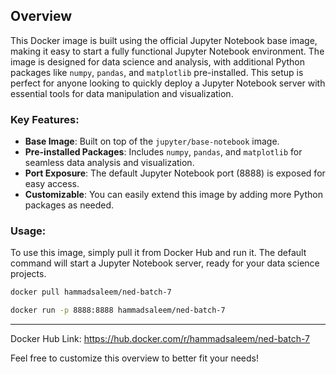 ## Overview

This Docker image is built using the official Jupyter Notebook base image, making it easy to start a fully functional Jupyter Notebook environment. The image is designed for data science and analysis, with additional Python packages like `numpy`, `pandas`, and `matplotlib` pre-installed. This setup is perfect for anyone looking to quickly deploy a Jupyter Notebook server with essential tools for data manipulation and visualization.

### Key Features:
- **Base Image**: Built on top of the `jupyter/base-notebook` image.
- **Pre-installed Packages**: Includes `numpy`, `pandas`, and `matplotlib` for seamless data analysis and visualization.
- **Port Exposure**: The default Jupyter Notebook port (8888) is exposed for easy access.
- **Customizable**: You can easily extend this image by adding more Python packages as needed.

### Usage:
To use this image, simply pull it from Docker Hub and run it. The default command will start a Jupyter Notebook server, ready for your data science projects.


```bash
docker pull hammadsaleem/ned-batch-7
```


```bash
docker run -p 8888:8888 hammadsaleem/ned-batch-7
```

---

Docker Hub Link: https://hub.docker.com/r/hammadsaleem/ned-batch-7

Feel free to customize this overview to better fit your needs!
